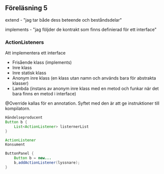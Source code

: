 ## Föreläsning 5

extend - "jag tar både dess beteende och beståndsdelar"

implements - "jag följder de kontrakt som finns definierad för ett interface"

### ActionListeners

Att implementera ett interface
- Frisående klass (implements)
- Inre klass
- Inre statisk klass
- Anonym inre klass (en klass utan namn och används bara för abstrakta klasser)
- Lambda (instans av anonym inre klass med en metod och funkar när det bara finns en metod i interface)

@Override kallas för en annotation. Syftet med den är att ge instruktioner till kompilatorn. 


```java
Händelseproducent
Button b {
	List<ActionListener> listernerList
}

ActionListener 
Konsument

ButtonPanel {
	Button b = new...
	b,addActionListener(lyssnare);
}
```
